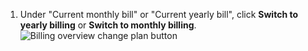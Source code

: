 1. Under "Current monthly bill" or "Current yearly bill", click **Switch to yearly billing** or **Switch to monthly billing**.
   ![Billing overview change plan button](/assets/images/help/billing/change-plan-duration-link.png)
